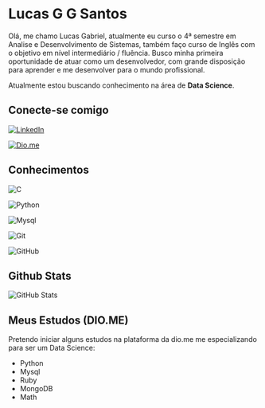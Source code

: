 
# Lucas G G Santos

Olá, me chamo Lucas Gabriel, atualmente eu curso o 4ª semestre em Analise e Desenvolvimento de Sistemas, também faço curso de Inglês com o objetivo em nível intermediário / fluência. Busco minha primeira oportunidade de atuar como um desenvolvedor, com grande disposição para aprender e me desenvolver para o mundo profissional.

Atualmente estou buscando conhecimento na área de **Data Science**.

## Conecte-se comigo
[![LinkedIn](https://img.shields.io/badge/LinkedIn-000?style=for-the-badge&logo=linkedin&logoColor=0E76A8)](https://www.linkedin.com/in/lucasgg/)

[![Dio.me](https://img.shields.io/badge/Dio.me-000?style=for-the-badge&logo=dio.me&logoColor=0E76A8)](https://web.dio.me/users/contato_lucasgsantos?tab=skills)

## Conhecimentos
![C](https://img.shields.io/badge/C-000?style=for-the-badge&logo=c)

![Python](https://img.shields.io/badge/Python-000?style=for-the-badge&logo=python)

![Mysql](https://img.shields.io/badge/Mysql-000?style=for-the-badge&logo=mysql)

![Git](https://img.shields.io/badge/Git-000?style=for-the-badge&logo=git)

![GitHub](https://img.shields.io/badge/GitHub-000?style=for-the-badge&logo=github)


## Github Stats

![GitHub Stats](https://github-readme-stats.vercel.app/api?username=DevLucasG&theme=transparent&bg_color=000&border_color=30A3DC&show_icons=true&icon_color=30A3DC&title_color=E94D5F&text_color=FFF)

## Meus Estudos (DIO.ME)

Pretendo iniciar alguns estudos na plataforma da dio.me me especializando para ser um Data Science:

* Python
* Mysql
* Ruby
* MongoDB
* Math


